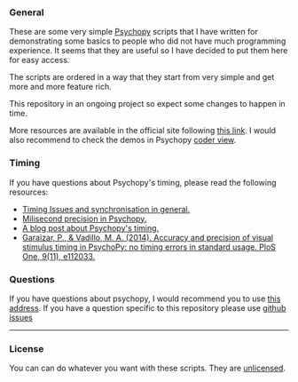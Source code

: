 ### General

These are some very simple [Psychopy](http://www.psychopy.org/) scripts that I have written for demonstrating some basics to people who did not have much programming experience. It seems that they are useful so I have decided to put them here for easy access.

The scripts are ordered in a way that they start from very simple and get more and more feature rich.

This repository in an ongoing project so expect some changes to happen in time.

More resources are available in the official site following [this link](http://www.psychopy.org/resources/resources.html). I would also recommend to check the demos in Psychopy [coder view](http://www.psychopy.org/coder/coder.html).

### Timing

If you have questions about Psychopy's timing, please read the following resources:
- [Timing Issues and synchronisation in general.](http://www.psychopy.org/general/timing/timing.html)
- [Milisecond precision in Psychopy.](http://www.psychopy.org/general/timing/millisecondPrecision.html)
- [A blog post about Psychopy's timing.](https://computingforpsychologists.wordpress.com/2014/02/13/stimulus-timing-accuracy-in-psychopy-an-update-and-an-example-of-open-science-in-action/)
- [Garaizar, P., & Vadillo, M. A. (2014). Accuracy and precision of visual stimulus timing in PsychoPy: no timing errors in standard usage. PloS One, 9(11), e112033.](http://journals.plos.org/plosone/article?id=10.1371/journal.pone.0112033)

### Questions

If you have questions about psychopy, I would recommend you to use [this address](http://discourse.psychopy.org/).
If you have a question specific to this repository please use [github issues](https://github.com/ofgulban/minimalist_psychopy_examples/issues)

---

### License

You can can do whatever you want with these scripts. They are [unlicensed](LICENSE).
